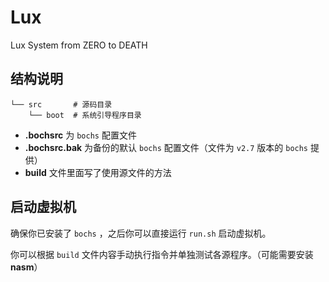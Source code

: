 # Lux

Lux System from ZERO to DEATH

## 结构说明

```
└── src       # 源码目录
    └── boot  # 系统引导程序目录
```

- **.bochsrc** 为 `bochs` 配置文件
- **.bochsrc.bak** 为备份的默认 `bochs` 配置文件（文件为 `v2.7` 版本的 `bochs` 提供）
- **build** 文件里面写了使用源文件的方法

## 启动虚拟机

确保你已安装了 `bochs` ，之后你可以直接运行 `run.sh` 启动虚拟机。

你可以根据 `build` 文件内容手动执行指令并单独测试各源程序。（可能需要安装 **nasm**）

